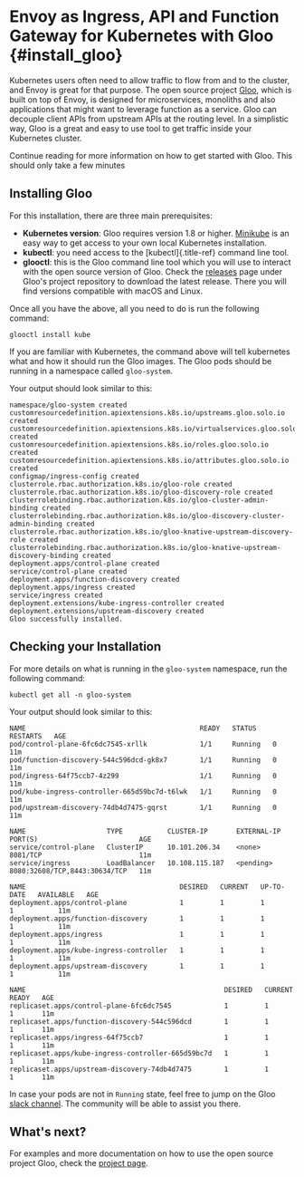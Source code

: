 Envoy as Ingress, API and Function Gateway for Kubernetes with Gloo {#install_gloo}
===================================================================

Kubernetes users often need to allow traffic to flow from and to the
cluster, and Envoy is great for that purpose. The open source project
[Gloo](https://gloo.solo.io), which is built on top of Envoy, is
designed for microservices, monoliths and also applications that might
want to leverage function as a service. Gloo can decouple client APIs
from upstream APIs at the routing level. In a simplistic way, Gloo is a
great and easy to use tool to get traffic inside your Kubernetes
cluster.

Continue reading for more information on how to get started with Gloo.
This should only take a few minutes

Installing Gloo
---------------

For this installation, there are three main prerequisites:

-   **Kubernetes version**: Gloo requires version 1.8 or higher.
    [Minikube](https://kubernetes.io/docs/setup/minikube/) is an easy
    way to get access to your own local Kubernetes installation.
-   **kubectl**: you need access to the [kubectl]{.title-ref} command
    line tool.
-   **glooctl**: this is the Gloo command line tool which you will use
    to interact with the open source version of Gloo. Check the
    [releases](https://github.com/solo-io/gloo/releases) page under
    Gloo\'s project repository to download the latest release. There you
    will find versions compatible with macOS and Linux.

Once all you have the above, all you need to do is run the following
command:

``` {.console}
glooctl install kube 
```

If you are familiar with Kubernetes, the command above will tell
kubernetes what and how it should run the Gloo images. The Gloo pods
should be running in a namespace called `gloo-system`.

Your output should look similar to this:

``` {.console}
namespace/gloo-system created
customresourcedefinition.apiextensions.k8s.io/upstreams.gloo.solo.io created
customresourcedefinition.apiextensions.k8s.io/virtualservices.gloo.solo.io created
customresourcedefinition.apiextensions.k8s.io/roles.gloo.solo.io created
customresourcedefinition.apiextensions.k8s.io/attributes.gloo.solo.io created
configmap/ingress-config created
clusterrole.rbac.authorization.k8s.io/gloo-role created
clusterrole.rbac.authorization.k8s.io/gloo-discovery-role created
clusterrolebinding.rbac.authorization.k8s.io/gloo-cluster-admin-binding created
clusterrolebinding.rbac.authorization.k8s.io/gloo-discovery-cluster-admin-binding created
clusterrole.rbac.authorization.k8s.io/gloo-knative-upstream-discovery-role created
clusterrolebinding.rbac.authorization.k8s.io/gloo-knative-upstream-discovery-binding created
deployment.apps/control-plane created
service/control-plane created
deployment.apps/function-discovery created
deployment.apps/ingress created
service/ingress created
deployment.extensions/kube-ingress-controller created
deployment.extensions/upstream-discovery created
Gloo successfully installed.
```

Checking your Installation
--------------------------

For more details on what is running in the `gloo-system` namespace, run
the following command:

``` {.console}
kubectl get all -n gloo-system
```

Your output should look similar to this:

``` {.console}
NAME                                           READY   STATUS    RESTARTS   AGE
pod/control-plane-6fc6dc7545-xrllk             1/1     Running   0          11m
pod/function-discovery-544c596dcd-gk8x7        1/1     Running   0          11m
pod/ingress-64f75ccb7-4z299                    1/1     Running   0          11m
pod/kube-ingress-controller-665d59bc7d-t6lwk   1/1     Running   0          11m
pod/upstream-discovery-74db4d7475-gqrst        1/1     Running   0          11m

NAME                    TYPE           CLUSTER-IP       EXTERNAL-IP   PORT(S)                         AGE
service/control-plane   ClusterIP      10.101.206.34    <none>        8081/TCP                        11m
service/ingress         LoadBalancer   10.108.115.187   <pending>     8080:32608/TCP,8443:30634/TCP   11m

NAME                                      DESIRED   CURRENT   UP-TO-DATE   AVAILABLE   AGE
deployment.apps/control-plane             1         1         1            1           11m
deployment.apps/function-discovery        1         1         1            1           11m
deployment.apps/ingress                   1         1         1            1           11m
deployment.apps/kube-ingress-controller   1         1         1            1           11m
deployment.apps/upstream-discovery        1         1         1            1           11m

NAME                                                 DESIRED   CURRENT   READY   AGE
replicaset.apps/control-plane-6fc6dc7545             1         1         1       11m
replicaset.apps/function-discovery-544c596dcd        1         1         1       11m
replicaset.apps/ingress-64f75ccb7                    1         1         1       11m
replicaset.apps/kube-ingress-controller-665d59bc7d   1         1         1       11m
replicaset.apps/upstream-discovery-74db4d7475        1         1         1       11m
```

In case your pods are not in `Running` state, feel free to jump on the
Gloo [slack channel](https://slack.solo.io/). The community will be able
to assist you there.

What\'s next?
-------------

For examples and more documentation on how to use the open source
project Gloo, check the [project page](https://gloo.solo.io/).
